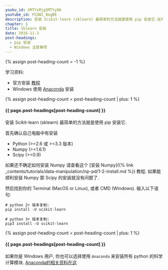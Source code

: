 ```yaml
---
youku_id: XMTYxMjg5MTYyOA
youtube_id: FG3W1_8ogBE
description: 安装 Scikit-learn (sklearn) 最简单的方法就是使用 pip 安装它.在你的终端上执行 (pip install scikit-learn) 就好啦~ 注意 python3.x版本的用户要使用 (pip3 install scikit-learn). 还有要确保你有安装过 numpy 和 scipy这两个模块.
chapter: 1
title: Sklearn 安装
date: 2016-11-3
post-headings:
  - pip 安装
  - Windows 注意事项
---
```

{% assign post-heading-count = -1 %}

学习资料:
  * 官方安装 [教程](http://scikit-learn.org/stable/install.html)
  * Windows 使用 [Anaconda](https://www.continuum.io/downloads) 安装

{% assign post-heading-count = post-heading-count | plus: 1 %}
<h4 class="tut-h4-pad" id="{{ page.post-headings[post-heading-count] }}">{{ page.post-headings[post-heading-count] }}</h4>

安装 Scikit-learn (sklearn) 最简单的方法就是使用 pip 安装它.

首先确认自己电脑中有安装

* Python (>=2.6 或 >=3.3 版本)
* Numpy (>=1.6.1)
* Scipy (>=0.9)

如果还不确定如何安装 Numpy 请查看这个 [安装 Numpy]({% link _contents/tutorials/data-manipulation/np-pd/1-2-install.md %})
教程. 如果能顺利安装 Numpy 那 Scipy 的安装就没有问题了.

然后找到你的 Terminal (MacOS or Linux), 或者 CMD (Windows).
输入以下语句:

```shell
# python 2+ 版本复制:
pip install -U scikit-learn

# python 3+ 版本复制:
pip3 install -U scikit-learn
```

{% assign post-heading-count = post-heading-count | plus: 1 %}
<h4 class="tut-h4-pad" id="{{ page.post-headings[post-heading-count] }}">{{ page.post-headings[post-heading-count] }}</h4>

如果你是 Windows 用户, 你也可以选择使用 `Anaconda` 来安装所有 python 的科学计算模块.
[Anaconda的相关资料在这](https://www.continuum.io/downloads)

